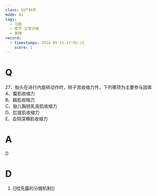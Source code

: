 ```yaml
---
class: 妇产科学
mode: A1
tags:
  - 习题
  - 章节-正常分娩
  - 景晴
record:
  - timestamps: 2024-09-15-17:02:15
    score: 1
---
```


# Q

27、胎头在进行内旋转动作时，除子宫收缩力外，下列哪项为主要参与因素  
A、腹肌收缩力  
B、膈肌收缩力  
C、胎儿胸锁乳突肌收缩力  
D、肛提肌收缩力  
E、会阴深横肌收缩力  
# A
D
# D
1. [[枕先露的分娩机制]]